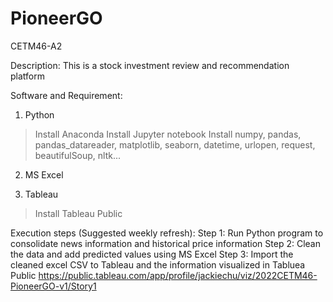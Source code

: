 # PioneerGO
CETM46-A2

Description:  This is a stock investment review and recommendation platform

Software and Requirement:
1. Python
> Install Anaconda
> Install Jupyter notebook
> Install numpy, pandas, pandas_datareader, matplotlib, seaborn, datetime, urlopen, request, beautifulSoup, nltk...

2. MS Excel

3. Tableau
> Install Tableau Public

Execution steps (Suggested weekly refresh):
Step 1: Run Python program to consolidate news information and historical price information
Step 2: Clean the data and add predicted values using MS Excel
Step 3: Import the cleaned excel CSV to Tableau and the information visualized in Tabluea Public https://public.tableau.com/app/profile/jackiechu/viz/2022CETM46-PioneerGO-v1/Story1

